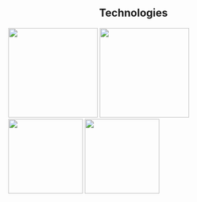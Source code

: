 <h2 align="center">Technologies</h2>
<a href="https://https://html.com/" title="HTML"><img src="https://cdn.pixabay.com/photo/2017/08/05/11/16/logo-2582748_960_720.png" target="_blank" width="180" height="180" /></a>
<a href="https://www.w3schools.com/css/" title="HTML"><img src="https://cdn.pixabay.com/photo/2017/08/05/11/16/logo-2582747_960_720.png" target="_blank" width="180" height="180" /></a>
<a href="https://javascript.info/" title="HTML"><img src="https://upload.wikimedia.org/wikipedia/commons/thumb/6/6a/JavaScript-logo.png/800px-JavaScript-logo.png" target="_blank" width="150" height="150" /></a>
<a href="https://react.dev/" title="HTML"><img src="https://upload.wikimedia.org/wikipedia/commons/thumb/a/a7/React-icon.svg/2300px-React-icon.svg.png" target="_blank" width="150" height="150" /></a>
